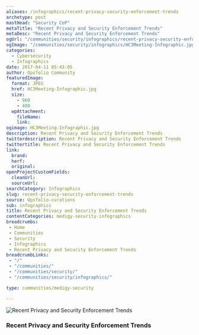 ```yaml
---
aliases: /infographics/recent-privacy-security-enforcement-trends
archetype: post
mastHead: "Security CoP"
metaTitle: "Recent Privacy and Security Enforcement Trends"
metaDesc: "Recent Privacy and Security Enforcement Trends" 
ogUrl: "/communities/security/infographics/recent-privacy-security-enforcement-trends"
ogImage: "/communities/security/infographics/HC3Meeting-Infographic.jpg"
categories:
  - Cybersecurity
  - Infographics
date: 2017-04-11 05:43:05
author: Opsfolio Community
featuredImage:
  format: JPEG
  href: HC3Meeting-Infographic.jpg
  size:
    - 960
    - 480
  wpAttachment:
    fileName:
    link:
ogimage: HC3Meeting-Infographic.jpg
description: Recent Privacy and Security Enforcement Trends
twitterdescription: Recent Privacy and Security Enforcement Trends
twittertitle: Recent Privacy and Security Enforcement Trends
link:
  brand:
  herf:
  original:
openProjectCustomFields:
  cleanUrl:
  sourceUrl:
searchCategory: Infographics
slug: recent-privacy-security-enforcement-trends
source: Opsfolio-curations
sub: infographics
title: Recent Privacy and Security Enforcement Trends
contentCategories: medigy-security-infographics
breadcrumbs:
 - Home
 - Communities
 - Security
 - Infographics
 - Recent Privacy and Security Enforcement Trends
breadcrumbLinks:
 - "/"
 - "/communities/"
 - "/communities/security/"
 - "/communities/security/infographics/"

type: communities/medigy-security

---
```

![Recent Privacy and Security Enforcement Trends](/communities/security/infographics/HC3Meeting-Infographic.jpg)

### Recent Privacy and Security Enforcement Trends

